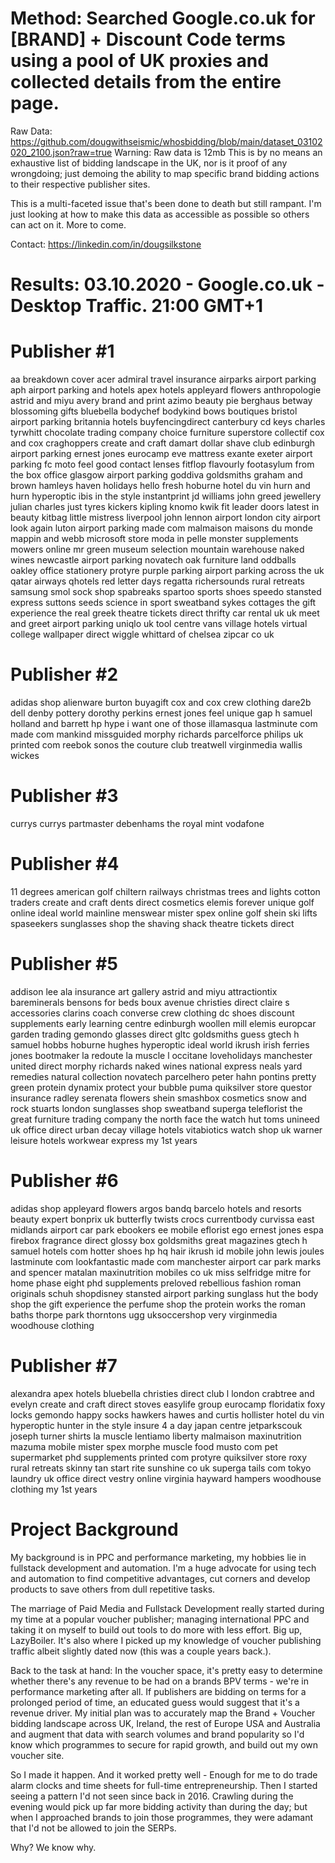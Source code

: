 # Method: Searched Google.co.uk for [BRAND] + Discount Code terms using a pool of UK proxies and collected details from the entire page.
Raw Data: https://github.com/dougwithseismic/whosbidding/blob/main/dataset_03102020_2100.json?raw=true     Warning: Raw data is 12mb 
This is by no means an exhaustive list of bidding landscape in the UK, nor is it proof of any wrongdoing; just demoing the ability to map specific brand bidding actions to their respective publisher sites.

This is a multi-faceted issue that's been done to death but still rampant. I'm just looking at how to make this data as accessible as possible so others can act on it.
More to come.

Contact: https://linkedin.com/in/dougsilkstone

# Results: 03.10.2020 - Google.co.uk - Desktop Traffic. 21:00 GMT+1

# Publisher #1
aa breakdown cover
acer
admiral travel insurance
airparks airport parking
aph airport parking and hotels
apex hotels
appleyard flowers
anthropologie
astrid and miyu
avery brand and print
azimo
beauty pie
berghaus
betway
blossoming gifts
bluebella
bodychef
bodykind
bows boutiques
bristol airport parking
britannia hotels
buyfencingdirect
canterbury
cd keys
charles tyrwhitt
chocolate trading company
choice furniture superstore
collectif
cox and cox
craghoppers
create and craft
damart
dollar shave club
edinburgh airport parking
ernest jones
eurocamp
eve mattress
exante
exeter airport parking
fc moto
feel good contact lenses
fitflop
flavourly
footasylum
from the box office
glasgow airport parking
goddiva
goldsmiths
graham and brown
hamleys
haven holidays
hello fresh
hoburne
hotel du vin
hurn and hurn
hyperoptic
ibis
in the style
instantprint
jd williams
john greed jewellery
julian charles
just tyres
kickers
kipling
knomo
kwik fit
leader doors
latest in beauty
kitbag
little mistress
liverpool john lennon airport
london city airport
look again
luton airport parking
made com
malmaison
maisons du monde
mappin and webb
microsoft store
moda in pelle
monster supplements
mowers online
mr green
museum selection
mountain warehouse
naked wines
newcastle airport parking
novatech
oak furniture land
oddballs
oakley
office stationery
protyre
purple parking airport parking across the uk
qatar airways
qhotels
red letter days
regatta
richersounds
rural retreats
samsung
smol
sock shop
spabreaks
spartoo
sports shoes
speedo
stansted express
suttons seeds
science in sport
sweatband
sykes cottages
the gift experience
the real greek
theatre tickets direct
thrifty car rental uk
uk meet and greet airport parking
uniqlo
uk tool centre
vans
village hotels
virtual college
wallpaper direct
wiggle
whittard of chelsea
zipcar co uk


# Publisher #2
adidas shop
alienware
burton
buyagift
cox and cox
crew clothing
dare2b
dell
denby pottery
dorothy perkins
ernest jones
feel unique
gap
h samuel
holland and barrett
hp
hype
i want one of those
illamasqua
lastminute com
made com
mankind
missguided
morphy richards
parcelforce
philips uk
printed com
reebok
sonos
the couture club
treatwell
virginmedia
wallis
wickes

# Publisher #3
currys
currys partmaster
debenhams
the royal mint
vodafone

# Publisher #4
11 degrees
american golf
chiltern railways
christmas trees and lights
cotton traders
create and craft
dents
direct cosmetics
elemis
forever unique
golf online
ideal world
mainline menswear
mister spex
online golf
shein
ski lifts
spaseekers
sunglasses shop
the shaving shack
theatre tickets direct


# Publisher #5
addison lee
ala insurance
art gallery
astrid and miyu
attractiontix
bareminerals
bensons for beds
boux avenue
christies direct
claire s accessories
clarins
coach
converse
crew clothing
dc shoes
discount supplements
early learning centre
edinburgh woollen mill
elemis
europcar
garden trading
gemondo
glasses direct
gltc
goldsmiths
guess
gtech
h samuel
hobbs
hoburne
hughes
hyperoptic
ideal world
ikrush
irish ferries
jones bootmaker
la redoute
la muscle
l occitane
loveholidays
manchester united direct
morphy richards
naked wines
national express
neals yard remedies
natural collection
novatech
parcelhero
peter hahn
pontins
pretty green
protein dynamix
protect your bubble
puma
quiksilver store
questor insurance
radley
serenata flowers
shein
smashbox cosmetics
snow and rock
stuarts london
sunglasses shop
sweatband
superga
teleflorist
the great furniture trading company
the north face
the watch hut
toms
unineed
uk office direct
urban decay
village hotels
vitabiotics
watch shop uk
warner leisure hotels
workwear express
my 1st years

# Publisher #6
adidas shop
appleyard flowers
argos
bandq
barcelo hotels and resorts
beauty expert
bonprix uk
butterfly twists
crocs
currentbody
curvissa
east midlands airport car park
ebookers
ee mobile
eflorist
ego
ernest jones
espa
firebox
fragrance direct
glossy box
goldsmiths
great magazines
gtech
h samuel
hotels com
hotter shoes
hp
hq hair
ikrush
id mobile
john lewis
joules
lastminute com
lookfantastic
made com
manchester airport car park
marks and spencer
matalan
maxinutrition
mobiles co uk
miss selfridge
mitre for home
phase eight
phd supplements
preloved
rebellious fashion
roman originals
schuh
shopdisney
stansted airport parking
sunglass hut
the body shop
the gift experience
the perfume shop
the protein works
the roman baths
thorpe park
thorntons
ugg
uksoccershop
very
virginmedia
woodhouse clothing


# Publisher #7
alexandra
apex hotels
bluebella
christies direct
club l london
crabtree and evelyn
create and craft
direct stoves
easylife group
eurocamp
floridatix
foxy locks
gemondo
happy socks
hawkers
hawes and curtis
hollister
hotel du vin
hyperoptic
hunter
in the style
insure 4 a day
japan centre
jetparkscouk
joseph turner shirts
la muscle
lentiamo
liberty
malmaison
maxinutrition
mazuma mobile
mister spex
morphe
muscle food
musto com
pet supermarket
phd supplements
printed com
protyre
quiksilver store
roxy
rural retreats
skinny tan
start rite
sunshine co uk
superga
tails com
tokyo laundry
uk office direct
vestry online
virginia hayward hampers
woodhouse clothing
my 1st years



# Project Background
 My background is in PPC and performance marketing, my hobbies lie in fullstack development and automation. I'm a huge advocate for using tech and automation to find competitive advantages, cut corners and develop products to save others from dull repetitive tasks. 
 
The marriage of Paid Media and Fullstack Development really started during my time at a popular voucher publisher; managing international PPC and taking it on myself to build out tools to do more with less effort. Big up, LazyBoiler. It's also where I picked up my knowledge of voucher publishing traffic albeit slightly dated now (this was a couple years back.).

Back to the task at hand: In the voucher space, it's pretty easy to determine whether there's any revenue to be had on a brands BPV terms - we're in performance marketing after all. If publishers are bidding on terms for a prolonged period of time, an educated guess would suggest that it's a revenue driver. My initial plan was to accurately map the Brand + Voucher bidding landscape across UK, Ireland, the rest of Europe USA and Australia and augment that data with search volumes and brand popularity so I'd know which programmes to secure for rapid growth, and build out my own voucher site.

So I made it happen. And it worked pretty well - Enough for me to do trade alarm clocks and time sheets for full-time entrepreneurship. 
Then I started seeing a pattern I'd not seen since back in 2016. Crawling during the evening would pick up far more bidding activity than during the day; but when I approached brands to join those programmes, they were adamant that I'd not be allowed to join the SERPs. 

Why? We know why.
